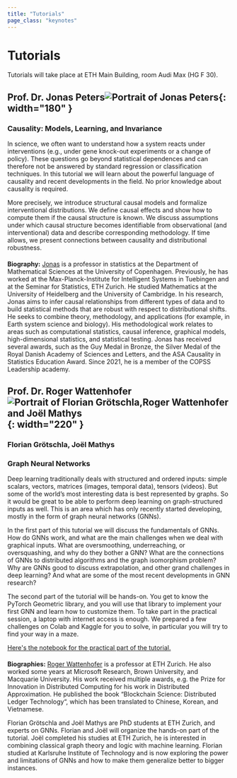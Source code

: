 ```yaml
---
title: "Tutorials"
page_class: "keynotes"
---
```


# Tutorials 

Tutorials will take place at ETH Main Building, room Audi Max (HG F 30).

<p><a id="tutorial1"></a></p>

## Prof. Dr. Jonas Peters![Portrait of Jonas Peters](/images/tutorials/jonas_martin_peters_2.png){: width="180" }
### **Causality: Models, Learning, and Invariance**

In science, we often want to understand how a system reacts under interventions (e.g., under gene knock-out experiments or a change of policy). These questions go beyond statistical dependences and can therefore not be answered by standard regression or classification techniques. In this tutorial we will learn about the powerful language 
of causality and recent developments in the field. No prior knowledge about causality is required.

More precisely, we introduce structural causal models and formalize interventional distributions. We define causal effects and show how to compute them if the causal structure is known. We discuss assumptions under which causal structure becomes identifiable from observational (and interventional) data and describe corresponding methodology. If time allows, we present connections between causality and distributional robustness.

#### 

**Biography:** [Jonas](http://web.math.ku.dk/~peters/) is a professor in statistics at the Department of Mathematical Sciences at the University of Copenhagen. Previously, he has worked at the Max-Planck-Institute for Intelligent Systems in Tuebingen and at the Seminar for Statistics, ETH Zurich. He studied Mathematics at the University of Heidelberg and the University of Cambridge. In his 
research, Jonas aims to infer causal relationships from different types of data and to build statistical methods that are robust with respect to distributional shifts. He seeks to combine theory, methodology, and applications (for example, in Earth system science and biology). His methodological work relates to areas such as computational statistics, 
causal inference, graphical models, high-dimensional statistics, and statistical testing. Jonas has received several awards, such as the Guy Medal in Bronze, the Silver Medal of the Royal Danish Academy of Sciences and Letters, and the ASA Causality in Statistics Education Award. Since 2021, he is a member of the COPSS Leadership academy.

<p><a id="tutorial2"></a></p>

## Prof. Dr. Roger Wattenhofer ![Portrait of Florian Grötschla,Roger Wattenhofer and Joël Mathys ](/images/tutorials/roger_joel_florian.jpg){: width="220" } 
### Florian Grötschla, Joël Mathys

### **Graph Neural Networks**

Deep learning traditionally deals with structured and ordered inputs: simple scalars, vectors, matrices (images, temporal data), tensors (videos). But some of the world’s most interesting data is best represented by graphs. So it would be great to be able to perform deep learning on graph-structured inputs as well. This is an area which has only recently started developing, mostly in the form of graph neural networks (GNNs). 

In the first part of this tutorial we will discuss the fundamentals of GNNs. How do GNNs work, and what are the main challenges when we deal with graphical inputs. What are oversmoothing, underreaching, or oversquashing, and why do they bother a GNN? What are the connections of GNNs to distributed algorithms and the graph isomorphism problem? Why are GNNs good to discuss extrapolation, and other grand challenges in deep learning? And what are some of the most recent developments in GNN research?

The second part of the tutorial will be hands-on. You get to know the PyTorch Geometric library, and you will use that library to implement your first GNN and learn how to customize them. To take part in the practical session, a laptop with internet access is enough. We prepared a few challenges on Colab and Kaggle for you to solve, in particular you will try to find your way in a maze. 

[Here's the notebook for the practical part of the tutorial.](https://colab.research.google.com/drive/1k7etoNBuAVpInNafAId-zcW1H8Ih6FMw?usp=sharing)

#### 


**Biographies:** [Roger Wattenhofer](https://disco.ethz.ch/members/wroger) is a professor at ETH Zurich. He also worked some years at Microsoft Research, Brown University, and Macquarie University. His work received multiple awards, e.g. the Prize for Innovation in Distributed Computing for his work in Distributed Approximation. He published the book “Blockchain Science: Distributed Ledger Technology“, which has been translated to Chinese, Korean, and Vietnamese.

Florian Grötschla and Joël Mathys are PhD students at ETH Zurich, and experts on GNNs. Florian and Joël will organize the hands-on part of the tutorial. Joël completed his studies at ETH Zurich, he is interested in combining classical graph theory and logic with machine learning. Florian studied at Karlsruhe Institute of Technology and is now exploring the power and limitations of GNNs and how to make them generalize better to bigger instances.